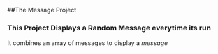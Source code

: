 ##The Message Project
### This Project Displays a Random Message everytime its run

It combines an array of messages to display a *message*
